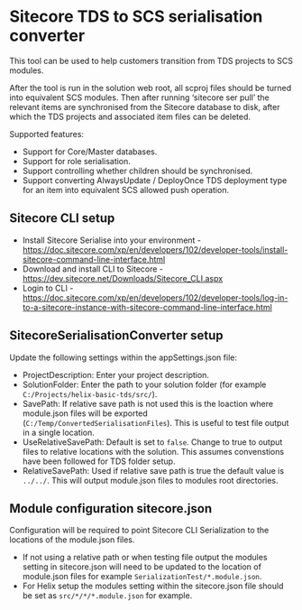 # Sitecore TDS to SCS serialisation converter

This tool can be used to help customers transition from TDS projects to SCS modules.
 
After the tool is run in the solution web root, all scproj files should be turned into equivalent SCS modules.
Then after running ‘sitecore ser pull’ the relevant items are synchronised from the Sitecore database to disk, after which the TDS projects and associated item files can be deleted.
 
Supported features:
* Support for Core/Master databases.
* Support for role serialisation.
* Support controlling whether children should be synchronised.
* Support converting AlwaysUpdate / DeployOnce TDS deployment type for an item into equivalent SCS allowed push operation.

## Sitecore CLI setup
* Install Sitecore Serialise into your environment - https://doc.sitecore.com/xp/en/developers/102/developer-tools/install-sitecore-command-line-interface.html
* Download and install CLI to Sitecore - https://dev.sitecore.net/Downloads/Sitecore_CLI.aspx
* Login to CLI - https://doc.sitecore.com/xp/en/developers/102/developer-tools/log-in-to-a-sitecore-instance-with-sitecore-command-line-interface.html


## SitecoreSerialisationConverter setup
Update the following settings within the appSettings.json file:
* ProjectDescription: Enter your project description.
* SolutionFolder: Enter the path to your solution folder (for example `C:/Projects/helix-basic-tds/src/`).
* SavePath: If relative save path is not used this is the loaction where module.json files will be exported (`C:/Temp/ConvertedSerialisationFiles`). This is useful to test file output in a single location.
* UseRelativeSavePath: Default is set to `false`. Change to true to output files to relative locations with the solution. This assumes convenstions have been followed for TDS folder setup.
* RelativeSavePath: Used if relative save path is true the default value is `../../`. This will output module.json files to modules root directories.


## Module configuration sitecore.json
Configuration will be required to point Sitecore CLI Serialization to the locations of the module.json files.
* If not using a relative path or when testing file output the modules setting in sitecore.json will need to be updated to the location of module.json files for example `SerializationTest/*.module.json`.
* For Helix setup the modules setting within the sitecore.json file should be set as `src/*/*/*.module.json` for example.

